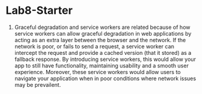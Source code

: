 # Lab8-Starter

1. Graceful degradation and service workers are related because of how service workers can allow graceful degradation in web applications by acting as an extra layer between the browser and the network. If the network is poor, or fails to send a request, a service worker can intercept the request and provide a cached version (that it stored) as a fallback response. By introducing service workers, this would allow your app to still have functionality, maintaining usability and a smooth user experience. Moreover, these service workers would allow users to navigate your application when in poor conditions where network issues may be prevailent.
